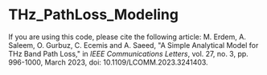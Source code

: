 # THz_PathLoss_Modeling
If you are using this code, please cite the following article:
M. Erdem, A. Saleem, O. Gurbuz, C. Ecemis and A. Saeed, "A Simple Analytical Model for THz Band Path Loss," in _IEEE Communications Letters_, vol. 27, no. 3, pp. 996-1000, March 2023, doi: 10.1109/LCOMM.2023.3241403.
